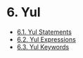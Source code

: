 <!-- This file is generated automatically by infrastructure scripts. Please don't edit by hand. -->

# 6. Yul

-   [6.1. Yul Statements](./01-yul-statements.md)
-   [6.2. Yul Expressions](./02-yul-expressions.md)
-   [6.3. Yul Keywords](./03-yul-keywords.md)
